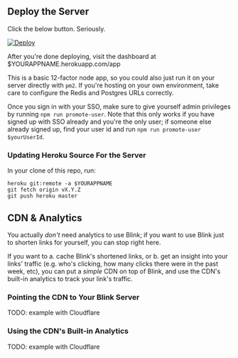 ## Deploy the Server

Click the below button. Seriously.

[![Deploy](https://www.herokucdn.com/deploy/button.svg)](https://heroku.com/deploy)

After you're done deploying, visit the dashboard at $YOURAPPNAME.herokuapp.com/app

This is a basic 12-factor node app, so you could also just run it on your server directly with `pm2`. If you're hosting on your own environment, take care to configure the Redis and Postgres URLs correctly.

Once you sign in with your SSO, make sure to give yourself admin privileges by running `npm run promote-user`. Note that this only works if you have signed up with SSO already and you're the only user; if someone else already signed up, find your user id and run `npm run promote-user $yourUserId`.

### Updating Heroku Source For the Server

In your clone of this repo, run:

    heroku git:remote -a $YOURAPPNAME
    git fetch origin vX.Y.Z
    git push heroku master

## CDN & Analytics

You actually _don't_ need analytics to use Blink; if you want to use Blink just to shorten links for yourself, you can stop right here.

If you want to a. cache Blink's shortened links, or b. get an insight into your links' traffic (e.g. who's clicking, how many clicks there were in the past week, etc), you can put a _simple_ CDN on top of Blink, and use the CDN's built-in analytics to track your link's traffic.

### Pointing the CDN to Your Blink Server

TODO: example with Cloudflare

### Using the CDN's Built-in Analytics

TODO: example with Cloudflare
